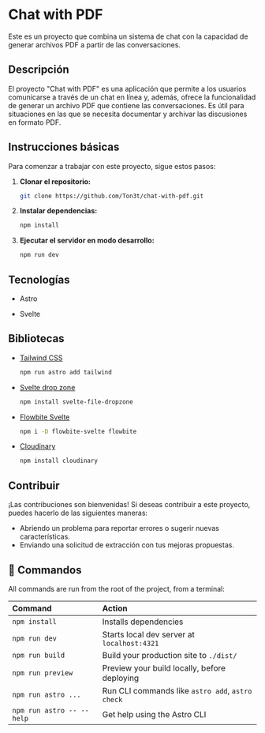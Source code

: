 # Chat with PDF

Este es un proyecto que combina un sistema de chat con la capacidad de generar archivos PDF a partir de las conversaciones.

## Descripción

El proyecto "Chat with PDF" es una aplicación que permite a los usuarios comunicarse a través de un chat en línea y, además, ofrece la funcionalidad de generar un archivo PDF que contiene las conversaciones. Es útil para situaciones en las que se necesita documentar y archivar las discusiones en formato PDF.

## Instrucciones básicas

Para comenzar a trabajar con este proyecto, sigue estos pasos:

1. **Clonar el repositorio:** 
   ```bash
   git clone https://github.com/Ton3t/chat-with-pdf.git

2. **Instalar dependencias:** 
    ```bash
    npm install

3. **Ejecutar el servidor en modo desarrollo:**
    ```bash
    npm run dev

## Tecnologías

- Astro

- Svelte

## Bibliotecas

- [Tailwind CSS](https://tailwindcss.com/docs/installation) 
    ```bash
    npm run astro add tailwind


- [Svelte drop zone](https://www.npmjs.com/package/svelte-file-dropzone)
    ```bash 
    npm install svelte-file-dropzone


- [Flowbite Svelte](https://flowbite-svelte.com/docs/pages/quickstart)
    ```bash 
    npm i -D flowbite-svelte flowbite

- [Cloudinary](https://console.cloudinary.com/pm/c-f6b818cc6ea97ae6c2b36dc98a5aa8/getting-started)
    ```bash
    npm install cloudinary

## Contribuir

¡Las contribuciones son bienvenidas! Si deseas contribuir a este proyecto, puedes hacerlo de las siguientes maneras:

- Abriendo un problema para reportar errores o sugerir nuevas características.
- Enviando una solicitud de extracción con tus mejoras propuestas.

## 🧞 Commandos

All commands are run from the root of the project, from a terminal:

| Command                   | Action                                           |
| :------------------------ | :----------------------------------------------- |
| `npm install`             | Installs dependencies                            |
| `npm run dev`             | Starts local dev server at `localhost:4321`      |
| `npm run build`           | Build your production site to `./dist/`          |
| `npm run preview`         | Preview your build locally, before deploying     |
| `npm run astro ...`       | Run CLI commands like `astro add`, `astro check` |
| `npm run astro -- --help` | Get help using the Astro CLI                     |